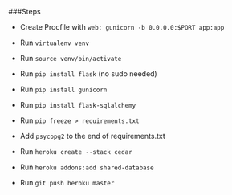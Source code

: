 ###Steps
* Create Procfile with `web: gunicorn -b 0.0.0.0:$PORT app:app`

* Run `virtualenv venv`

* Run `source venv/bin/activate`

* Run `pip install flask` (no sudo needed)

* Run `pip install gunicorn`

* Run `pip install flask-sqlalchemy`

* Run `pip freeze > requirements.txt`

* Add `psycopg2` to the end of requirements.txt

* Run `heroku create --stack cedar`

* Run `heroku addons:add shared-database`

* Run `git push heroku master`

